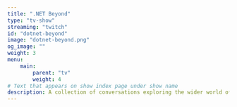 ```yaml
---
title: ".NET Beyond"
type: "tv-show"
streaming: "twitch"
id: "dotnet-beyond"
image: "dotnet-beyond.png"
og_image: ""
weight: 3
menu:
    main:
        parent: "tv"
        weight: 4
# Text that appears on show index page under show name
description: A collection of conversations exploring the wider world of .NET
---
```

